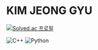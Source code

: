 # KIM JEONG GYU

[![Solved.ac
프로필](http://mazassumnida.wtf/api/generate_badge?boj=mantissa)](https://solved.ac/mantissa/)



![C++](https://img.shields.io/badge/c++-%2300599C.svg?style=for-the-badge&logo=c%2B%2B&logoColor=white)
![Python](https://img.shields.io/badge/python-3670A0?style=for-the-badge&logo=python&logoColor=ffdd54)
